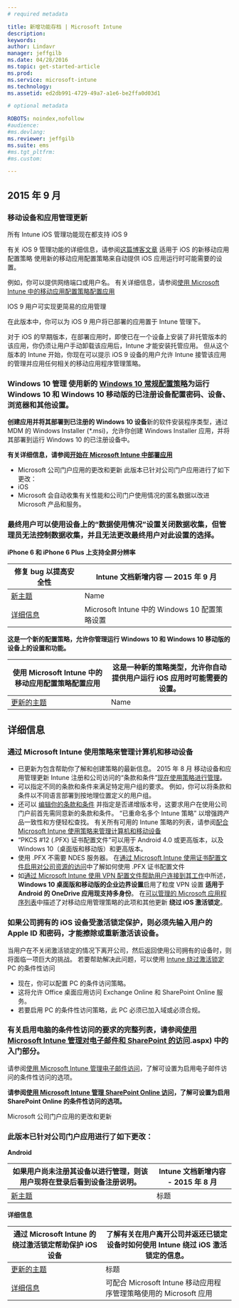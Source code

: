 ```yaml
---
# required metadata

title: 新增功能存档 | Microsoft Intune
description:
keywords:
author: Lindavr
manager: jeffgilb
ms.date: 04/28/2016
ms.topic: get-started-article
ms.prod:
ms.service: microsoft-intune
ms.technology:
ms.assetid: ed2db991-4729-49a7-a1e6-be2ffa0d03d1

# optional metadata

ROBOTS: noindex,nofollow
#audience:
#ms.devlang:
ms.reviewer: jeffgilb
ms.suite: ems
#ms.tgt_pltfrm:
#ms.custom:

---
```



## 2015 年 9 月
### 移动设备和应用管理更新
所有 Intune iOS 管理功能现在都支持 iOS 9

有关 iOS 9 管理功能的详细信息，请参阅[这篇博客文章](http://blogs.technet.com/b/microsoftintune/archive/2015/09/09/day-zero-support-for-ios-9-with-intune.aspx) 适用于 iOS 的新移动应用配置策略 使用新的移动应用配置策略来自动提供 iOS 应用运行时可能需要的设置。

例如，你可以提供网络端口或用户名。 有关详细信息，请参阅[使用 Microsoft Intune 中的移动应用配置策略配置应用](https://technet.microsoft.com/library/mt481447.aspx)

 IOS 9 用户可实现更简易的应用管理

 在此版本中，你可以为 iOS 9 用户将已部署的应用置于 Intune 管理下。

 对于 iOS 的早期版本，在部署应用时，即使已在一个设备上安装了非托管版本的该应用，你仍须让用户手动卸载该应用后，Intune 才能安装托管应用。 但从这个版本的 Intune 开始，你现在可以提示 iOS 9 设备的用户允许 Intune 接管该应用的管理并应用任何相关的移动应用程序管理策略。

### **Windows 10 管理** 使用新的 [Windows 10 常规配置策略](https://technet.microsoft.com/library/mt404697.aspx)为运行 Windows 10 和 Windows 10 移动版的已注册设备配置密码、设备、浏览器和其他设置。
**创建应用并将其部署到已注册的 Windows 10 设备**新的软件安装程序类型，通过 MDM 的 Windows Installer (&#42;.msi)，允许你创建 Windows Installer 应用，并将其部署到运行 Windows 10 的已注册设备中。

**有关详细信息，请参阅[开始在 Microsoft Intune 中部署应用](https://technet.microsoft.com/library/dn646955.aspx)**
* Microsoft 公司门户应用的更改和更新 此版本已针对公司门户应用进行了如下更改：
* iOS
* Microsoft 会自动收集有关性能和公司门户使用情况的匿名数据以改进 Microsoft 产品和服务。

### 最终用户可以使用设备上的“数据使用情况”设置关闭数据收集，但管理员无法控制数据收集，并且无法更改最终用户对此设置的选择。
**iPhone 6 和 iPhone 6 Plus 上支持全屏分辨率**

|修复 bug 以提高安全性|Intune 文档新增内容 — 2015 年 9 月|
|----|--------|
|[新主题](https://technet.microsoft.com/library/mt404697.aspx)|Name
| [详细信息](https://technet.microsoft.com/library/mt481447.aspx)|Microsoft Intune 中的 Windows 10 配置策略设置 |

**这是一个新的配置策略，允许你管理运行 Windows 10 和 Windows 10 移动版的设备上的设置和功能。**

|使用 Microsoft Intune 中的移动应用配置策略配置应用|这是一种新的策略类型，允许你自动提供用户运行 iOS 应用时可能需要的设置。|
|----|-------|
|[更新的主题](https://technet.microsoft.com/library/dn743712.aspx)|Name|

## 详细信息
### 通过 Microsoft Intune 使用策略来管理计算机和移动设备
* 已更新为包含帮助你了解和创建策略的最新信息。 2015 年 8 月 移动设备和应用管理更新 Intune 注册和公司访问的“条款和条件”[现在使用策略进行管理](https://technet.microsoft.com/library/mt405893.aspx)。
* 可以指定不同的条款和条件来满足特定用户组的要求。 例如，你可以将条款和条件以不同语言部署到按地理位置定义的用户组。
* 还可以 [编辑你的条款和条件](https://technet.microsoft.com/library/mt405893.aspx#BKMK_TCVers) 并指定是否递增版本号，这要求用户在使用公司门户前首先需同意新的条款和条件。 “已重命名多个 Intune 策略” 以增强跨产品一致性和方便轻松查找。 有关所有可用的 Intune 策略的列表，请参阅[配合 Microsoft Intune 使用策略来管理计算机和移动设备](https://technet.microsoft.com/library/dn743712.aspx)
* “PKCS #12 (.PFX) 证书配置文件”可以用于 Android 4.0 或更高版本，以及 Windows 10（桌面版和移动版）和更高版本。
* 使用 .PFX 不需要 NDES 服务器。 在[通过 Microsoft Intune 使用证书配置文件启用对公司资源的访问](http://technet.microsoft.com/library/dn818904.aspx)中了解如何使用 .PFX 证书配置文件
* 如[通过 Microsoft Intune 使用 VPN 配置文件帮助用户连接到其工作](https://technet.microsoft.com/library/dn818905.aspx)中所述，**Windows 10 桌面版和移动版的企业边界设置**启用了粒度 VPN 设置 **适用于 Android 的 OneDrive 应用现支持多身份**。 在[可以管理的 Microsoft 应用程序列表](https://technet.microsoft.com/library/dn708489.aspx)中描述了对移动应用管理策略的此项和其他更新 **绕过 iOS 激活锁定**。

### 如果公司拥有的 iOS 设备受激活锁定保护，则必须先输入用户的 Apple ID 和密码，才能擦除或重新激活该设备。
当用户在不关闭激活锁定的情况下离开公司，然后返回使用公司拥有的设备时，则将面临一项巨大的挑战。 若要帮助解决此问题，可以使用 [Intune 绕过激活锁定](https://technet.microsoft.com/library/mt414176.aspx)
PC 的条件性访问
* 现在，你可以配置 PC 的条件访问策略。
* 这将允许 Office 桌面应用访问 Exchange Online 和 SharePoint Online 服务。
* 若要启用 PC 的条件性访问策略，此 PC 必须已加入域或必须合规。

### 有关启用电脑的条件性访问的要求的完整列表，请参阅[使用 Microsoft Intune 管理对电子邮件和 SharePoint 的访问](http://technet.microsoft.com/library/dn818907).aspx) 中的**入门**部分。
请参阅[使用 Microsoft Intune 管理电子邮件访问](https://technet.microsoft.com/library/dn705841.aspx)，了解可设置为启用电子邮件访问的条件性访问的选项。

**请参阅[使用 Microsoft Intune 管理 SharePoint Online 访问](https://technet.microsoft.com/library/dn705844.aspx)，了解可设置为启用 SharePoint Online 的条件性访问的选项。**

Microsoft 公司门户应用的更改和更新

### 此版本已针对公司门户应用进行了如下更改：
**Android**

|如果用户尚未注册其设备以进行管理，则该用户现将在登录后看到设备注册说明。|Intune 文档新增内容 - 2015 年 8 月|
|-----|-------|
|[新主题](https://technet.microsoft.com/library/mt414176.aspx)|标题|

**详细信息**

|通过 Microsoft Intune 的绕过激活锁定帮助保护 iOS 设备|了解有关在用户离开公司并返还已锁定设备时如何使用 Intune 绕过 iOS 激活锁定的信息。|
|-----|-------|
|[更新的主题](https://technet.microsoft.com/library/dn708489.aspx)|标题
|[详细信息](http://technet.microsoft.com/library/dn743712.aspx)|可配合 Microsoft Intune 移动应用程序管理策略使用的 Microsoft 应用|
<!---
## July 2015
July updates for Intune are limited to behind-the-scenes enhancements that allow us to continue providing you with a high-quality service experience. New features are not included in this service update.

### Intune Onboarding benefit
Microsoft offers the Intune Onboarding benefit for eligible plans. The Onboarding benefit lets you work remotely with Microsoft specialists to get your Intune environment ready for use. For more information, see [Microsoft Intune Onboarding benefit description](https://technet.microsoft.com/library/mt228266.aspx)
### Changes and updates to Microsoft Company Portal apps
The following changes have been made to the company portal apps in this release.

**Android**

Microsoft automatically collects anonymous data about the performance and use of the company portal to improve Microsoft products and services. End users can turn off data collection by using the Usage Data setting on their device, but administrators have no control over the data collection and cannot change the end user’s selection for this setting.--->


<!--HONumber=May16_HO2-->


